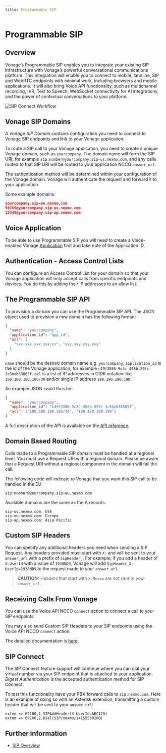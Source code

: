 ```yaml
---
title: Programmable SIP
---
```


# Programmable SIP

## Overview

Vonage’s Programmable SIP enables you to integrate your existing SIP Infrastructure with Vonage’s powerful conversational communications platform. This integration will enable you to connect to mobile, landline, SIP and WebRTC endpoints with minimal work, including browsers and mobile applications. It will also bring Voice API functionality, such as multichannel recording, IVR, Text to Speech, WebSocket connectivity for AI integrations, and the power of contextual conversations to your platform.

![SIP Connect Workflow](/images/workflow_sip_connect.png)

## Vonage SIP Domains

A _Vonage SIP Domain_ contains configuration you need to connect to Vonage SIP endpoints and link to your Vonage application.

To route a SIP call to your Vonage application, you need to create a unique Vonage domain, such as `yourcompany`. The domain name will form the SIP URI, for example `sip:number@yourcompany.sip-us.nexmo.com`, and any calls routed to that SIP URI will be routed to your application NCCO `answer_url`.

The authentication method will be determined within your configuration of the Vonage domain. Vonage will authenticate the request and forward it to your application.

Some example domains:

```json
yourcompany.sip-eu.nexmo.com
98765@yourcompany.sip-us.nexmo.com
12345@yourcompany.sip-ap.nexmo.com
```

## Voice Application

To be able to use Programmable SIP you will need to create a Voice-enabled Vonage [Application](/application/overview) first and take note of the Application ID.

## Authentication - Access Control Lists

You can configure an Access Control List for your domain so that your Vonage application will only accept calls from specific endpoints and devices. You do this by adding their IP addresses to an allow list.

## The Programmable SIP API

To provision a domain you can use the Programmable SIP API. The JSON object used to provision a new domain has the following format:

```json
{
  "name": "yourcompany",
  "application_id": "app_id",
  "acl": [
    "xxx.xxx.xxx.xxx/xx", "yyy.yyy.yyy.yyy"
  ]
}
```

`name` should be the desired domain name e.g. `yourcompany`, `application_id` is the id of the Vonage application, for example `c49f3586-9c3c-458b-89fc-3c8beb58865f`. `acl` is a list of IP addresses in CIDR notation like `180.180.180.180/30` and/or single IP address `190.190.190.190`.

An example JSON could thus be:

```json
{
  "name": "yourcompany",
  "application_id": "c49f3586-9c3c-458b-89fc-3c8beb58865f",
  "acl": ["180.180.180.180/30", "190.190.190.190"]
}
```

A full description of the API is available on the [API reference](/api/psip).

## Domain Based Routing

Calls made to a Programmable SIP domain must be handled at a regional level. You must use a Request URI with a regional domain. Please be aware that a Request URI without a regional component in the domain will fail the call.

The following code will indicate to Vonage that you want this SIP call to be handled in the EU:

```
sip:number@yourcompany.sip-eu.nexmo.com
```

Available domains are the same as the A records:

```
sip-us.nexmo.com: USA
sip-eu.nexmo.com: Europe
sip-ap.nexmo.com: Asia Pacific
```

## Custom SIP Headers

You can specify any additional headers you need when sending a SIP Request. Any headers provided must start with `X-` and will be sent to your `answer_url` with a prefix of `SipHeader_`. For example, if you add a header of `X-UserId` with a value of `1938ND9`, Vonage will add `SipHeader_X-UserId=1938ND9` to the request made to your `answer_url`.

> **CAUTION:** Headers that start with `X-Nexmo` are not sent to your `answer_url`.

## Receiving Calls From Vonage

You can use the Voice API NCCO `connect` action to connect a call to your SIP endpoints. 

You may also send Custom SIP Headers to your SIP endpoints using the Voice API NCCO `connect` action.

The detailed documentation is [here](/voice/voice-api/ncco-reference#connect).

## SIP Connect

The SIP Connect feature support will continue where you can dial your virtual number via your SIP endpoint that is attached to your application. _Digest Authentication_ is the accepted authentication method for SIP Connect.

To test this functionality have your PBX forward calls to `sip.nexmo.com`. Here is an example of doing so with an Asterisk extension, transmitting a custom header that will be sent to your `answer_url`:

```
exten => 69100,1,SIPAddHeader(X-UserId:ABC123)
exten => 69100,2,Dial(SIP/nexmo/14155550100)
```

## Further information

* [SIP Overview](/voice/sip/overview)
